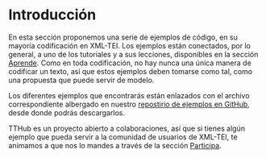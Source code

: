 # Introducción

En esta sección proponemos una serie de ejemplos de código, en su mayoría codificación en XML-TEI. Los ejemplos están conectados, por lo general, a uno de los tutoriales y a sus lecciones, disponibles en la sección [Aprende](https://tthub.io/aprende). Como en toda codificación, no hay nunca una única manera de codificar un texto, así que estos ejemplos deben tomarse como tal, como una propuesta que puede servir de modelo.

Los diferentes ejemplos que encontrarás están enlazados con el archivo correspondiente albergado en nuestro [repostirio de ejemplos en GitHub](https://github.com/tthub-repo/ejemplos/), desde donde podrás descargarlos. 

TTHub es un proyecto abierto a colaboraciones, así que si tienes algún ejemplo que pueda servir a la comunidad de usuarios de XML-TEI, te animamos a que nos lo mandes a través de la sección [Participa](https://tthub.io/participa). 
